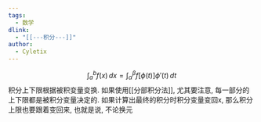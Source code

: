 ```yaml
---
tags:
  - 数学
dlink:
  - "[[---积分---]]"
author:
  - Cyletix
---
```

$$\int _{a}^{b}f(x) \, dx=\int _{\alpha}^{\beta}f[\phi(t)]\phi'(t) \, dt  $$
积分上下限根据被积变量变换. 
如果使用[[分部积分法]], 尤其要注意, 每一部分的上下限都是被积分变量决定的. 如果计算出最终的积分时积分变量变回x, 那么积分上限也要跟着变回来, 也就是说, 不论换元